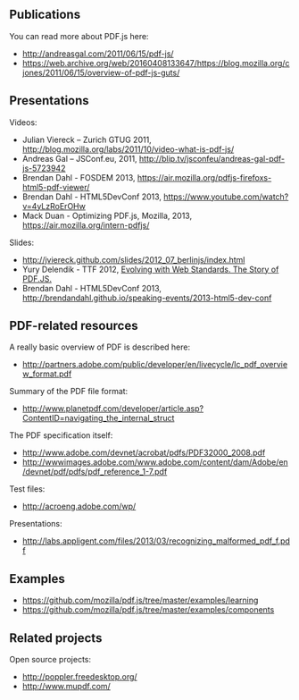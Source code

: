 ## Publications

You can read more about PDF.js here:
+ http://andreasgal.com/2011/06/15/pdf-js/
+ https://web.archive.org/web/20160408133647/https://blog.mozilla.org/cjones/2011/06/15/overview-of-pdf-js-guts/

## Presentations

Videos:
+ Julian Viereck – Zurich GTUG 2011, http://blog.mozilla.org/labs/2011/10/video-what-is-pdf-js/
+ Andreas Gal – JSConf.eu, 2011, http://blip.tv/jsconfeu/andreas-gal-pdf-js-5723942
+ Brendan Dahl - FOSDEM 2013, https://air.mozilla.org/pdfjs-firefoxs-html5-pdf-viewer/
+ Brendan Dahl - HTML5DevConf 2013, https://www.youtube.com/watch?v=4yLzRoErOHw
+ Mack Duan - Optimizing PDF.js, Mozilla, 2013, https://air.mozilla.org/intern-pdfjs/

Slides:
+ http://jviereck.github.com/slides/2012_07_berlinjs/index.html
+ Yury Delendik - TTF 2012, [Evolving with Web Standards. The Story of PDF.JS.](https://people.mozilla.com/~ydelendik/pdfjs-ttf-2012.pdf)
+ Brendan Dahl - HTML5DevConf 2013, http://brendandahl.github.io/speaking-events/2013-html5-dev-conf

## PDF-related resources

A really basic overview of PDF is described here:
+ http://partners.adobe.com/public/developer/en/livecycle/lc_pdf_overview_format.pdf

Summary of the PDF file format:
+ http://www.planetpdf.com/developer/article.asp?ContentID=navigating_the_internal_struct

The PDF specification itself:
+ http://www.adobe.com/devnet/acrobat/pdfs/PDF32000_2008.pdf
+ http://wwwimages.adobe.com/www.adobe.com/content/dam/Adobe/en/devnet/pdf/pdfs/pdf_reference_1-7.pdf

Test files:
+ http://acroeng.adobe.com/wp/

Presentations:
+ http://labs.appligent.com/files/2013/03/recognizing_malformed_pdf_f.pdf

## Examples

+ https://github.com/mozilla/pdf.js/tree/master/examples/learning
+ https://github.com/mozilla/pdf.js/tree/master/examples/components

## Related projects

Open source projects:
+ http://poppler.freedesktop.org/
+ http://www.mupdf.com/